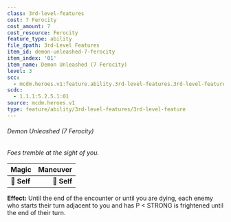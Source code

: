```yaml
---
class: 3rd-level-features
cost: 7 Ferocity
cost_amount: 7
cost_resource: Ferocity
feature_type: ability
file_dpath: 3rd-Level Features
item_id: demon-unleashed-7-ferocity
item_index: '01'
item_name: Demon Unleashed (7 Ferocity)
level: 3
scc:
  - mcdm.heroes.v1:feature.ability.3rd-level-features.3rd-level-feature:demon-unleashed-7-ferocity
scdc:
  - 1.1.1:5.2.5.1:01
source: mcdm.heroes.v1
type: feature/ability/3rd-level-features/3rd-level-feature
---
```


###### Demon Unleashed (7 Ferocity)

*Foes tremble at the sight of you.*

| **Magic**   | **Maneuver** |
| ----------- | -----------: |
| **📏 Self** |  **🎯 Self** |

**Effect:** Until the end of the encounter or until you are dying, each enemy who starts their turn adjacent to you and has P < STRONG is frightened until the end of their turn.
